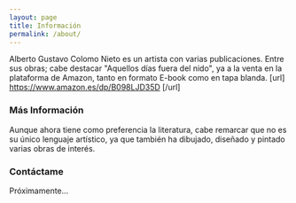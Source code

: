 ```yaml
---
layout: page
title: Información
permalink: /about/
---
```


Alberto Gustavo Colomo Nieto es un artista con varias publicaciones. Entre sus obras; cabe destacar "Aquellos días fuera del nido", ya a la venta en la plataforma de Amazon, tanto en formato E-book como en tapa blanda.
[url] https://www.amazon.es/dp/B098LJD35D [/url]

### Más Información

Aunque ahora tiene como preferencia la literatura, cabe remarcar que no es su único lenguaje artístico, ya que también ha dibujado, diseñado y pintado varias obras de interés.

### Contáctame

Próximamente...
